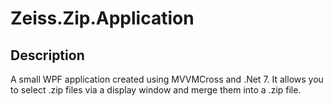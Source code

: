 # Zeiss.Zip.Application

## Description

A small WPF application created using MVVMCross and .Net 7. It allows you to select .zip files via a display window and merge them into a .zip file.
